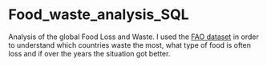 # Food_waste_analysis_SQL
Analysis of the global Food Loss and Waste.
I used the [FAO dataset](https://www.fao.org/platform-food-loss-waste/flw-data/en/) in order to understand which countries waste the most, what type of food is often loss and if over the years the situation got better.
